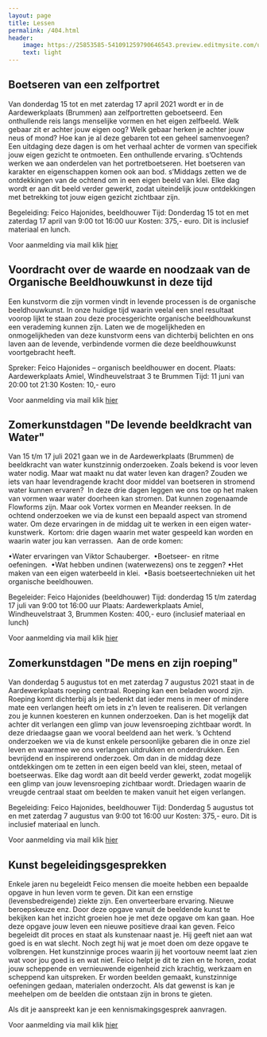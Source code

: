 ```yaml
---
layout: page
title: Lessen
permalink: /404.html
header:
    image: https://25853585-541091259790646543.preview.editmysite.com/uploads/2/5/8/5/25853585/lessen-4_orig.jpg
    text: light
---
```


## Boetseren van een zelfportret

Van donderdag 15 tot en met zaterdag 17 april 2021 wordt er in de Aardewerkplaats (Brummen) aan zelfportretten geboetseerd. Een onthullende reis langs menselijke vormen en het eigen zelfbeeld. Welk gebaar zit er achter jouw eigen oog? Welk gebaar herken je achter jouw neus of mond? Hoe kan je al deze gebaren tot een geheel samenvoegen?
Een uitdaging deze dagen is om het verhaal achter de vormen van specifiek jouw eigen gezicht te ontmoeten. Een onthullende ervaring.
s’Ochtends werken we aan onderdelen van het portretboetseren. Het boetseren van karakter en eigenschappen komen ook aan bod.
s’Middags zetten we de ontdekkingen van de ochtend om in een eigen beeld van klei. Elke dag wordt er aan dit beeld verder gewerkt, zodat uiteindelijk jouw ontdekkingen met betrekking tot jouw eigen gezicht zichtbaar zijn.

Begeleiding: Feico Hajonides, beeldhouwer
Tijd: Donderdag 15 tot en met zaterdag 17 april
van 9:00 tot 16:00 uur
Kosten: 375,- euro. Dit is inclusief materiaal en
lunch.                

Voor aanmelding via mail klik [hier](contact.md)


## Voordracht over de waarde en noodzaak van de Organische Beeldhouwkunst in deze tijd

Een kunstvorm die zijn vormen vindt in levende processen is de organische beeldhouwkunst. In onze huidige tijd waarin veelal een snel resultaat voorop lijkt te staan zou deze procesgerichte organische beeldhouwkunst een verademing kunnen zijn.
Laten we de mogelijkheden en onmogelijkheden van deze kunstvorm eens van dichterbij belichten en ons laven aan de levende, verbindende vormen die deze beeldhouwkunst voortgebracht heeft.

Spreker: Feico Hajonides – organisch beeldhouwer en docent. Plaats: Aardewerkplaats Amiel, Windheuvelstraat 3 te Brummen Tijd: 11 juni van 20:00 tot 21:30
Kosten: 10,- euro

Voor aanmelding via mail klik [hier](contact.md)


## Zomerkunstdagen "De levende beeldkracht van Water"

Van 15 t/m 17 juli 2021 gaan we in de Aardewerkplaats (Brummen) de beeldkracht van water kunstzinnig onderzoeken. Zoals bekend is voor leven water nodig. Maar wat maakt nu dat water leven kan dragen? Zouden we iets van haar levendragende kracht door middel van boetseren in stromend water kunnen ervaren? 
In deze drie dagen leggen we ons toe op het maken van vormen waar water doorheen kan stromen. Dat kunnen zogenaamde Flowforms zijn. Maar ook Vortex vormen en Meander reeksen. In de ochtend onderzoeken we via de kunst een bepaald aspect van stromend water. Om deze ervaringen in de middag uit te werken in een eigen water-kunstwerk. 
Kortom: drie dagen waarin met water gespeeld kan worden en waarin water jou kan verrassen.  Aan de orde komen:

•Water ervaringen van Viktor Schauberger. 
•Boetseer- en ritme oefeningen. 
•Wat hebben undinen (waterwezens) ons te zeggen?
•Het maken van een eigen waterbeeld in klei. 
•Basis boetseertechnieken uit het organische beeldhouwen.

Begeleider: Feico Hajonides (beeldhouwer)
Tijd: donderdag 15 t/m zaterdag 17 juli van 9:00 tot 16:00 uur Plaats: Aardewerkplaats Amiel, Windheuvelstraat 3, Brummen Kosten: 400,- euro (inclusief materiaal en lunch)

Voor aanmelding via mail klik [hier](contact.md)


## Zomerkunstdagen "De mens en zijn roeping"

Van donderdag 5 augustus tot en met zaterdag 7 augustus 2021 staat in de Aardewerkplaats roeping centraal. Roeping kan een beladen woord zijn. Roeping komt dichterbij als je bedenkt dat ieder mens in meer of mindere mate een verlangen heeft om iets in z’n leven te realiseren. Dit verlangen zou je kunnen koesteren en kunnen onderzoeken. Dan is het mogelijk dat achter dit verlangen een glimp van jouw levensroeping zichtbaar wordt.
In deze driedaagse gaan we vooral beeldend aan het werk.
’s Ochtend onderzoeken we via de kunst enkele persoonlijke gebaren die in onze ziel leven en waarmee we ons verlangen uitdrukken en onderdrukken. Een bevrijdend en inspirerend onderzoek.
Om dan in de middag deze ontdekkingen om te zetten in een eigen beeld van klei, steen, metaal of boetseerwas. Elke dag wordt aan dit beeld verder gewerkt, zodat mogelijk een glimp van jouw levensroeping zichtbaar wordt.
Driedagen waarin de vreugde centraal staat om beelden te maken vanuit het eigen verlangen.

Begeleiding: Feico Hajonides, beeldhouwer
Tijd: Donderdag 5 augustus tot en met zaterdag 7 augustus
van 9:00 tot 16:00 uur
Kosten: 375,- euro. Dit is inclusief materiaal en
lunch.

Voor aanmelding via mail klik [hier](contact.md)


## Kunst begeleidingsgesprekken

Enkele jaren nu begeleidt Feico mensen die moeite hebben een bepaalde opgave in hun leven vorm te geven. Dit kan een ernstige (levensbedreigende) ziekte zijn. Een onverteerbare ervaring. Nieuwe beroepskeuze enz.
Door deze opgave vanuit de beeldende kunst te bekijken kan het inzicht groeien hoe je met deze opgave om kan gaan. Hoe deze opgave jouw leven een nieuwe positieve draai kan geven.
Feico begeleidt dit proces en staat als kunstenaar naast je. Hij geeft niet aan wat goed is en wat slecht. Noch zegt hij wat je moet doen om deze opgave te volbrengen. Het kunstzinnige proces waarin jij het voortouw neemt laat zien wat voor jou goed is en wat niet. Feico helpt je dit te zien en te horen, zodat jouw scheppende en vernieuwende eigenheid zich krachtig, werkzaam en scheppend kan uitspreken.
Er worden beelden gemaakt, kunstzinnige oefeningen gedaan, materialen onderzocht. Als dat gewenst is kan je meehelpen om de beelden die ontstaan zijn in brons te gieten.

Als dit je aanspreekt kan je een kennismakingsgesprek aanvragen.

Voor aanmelding via mail klik [hier](contact.md)
